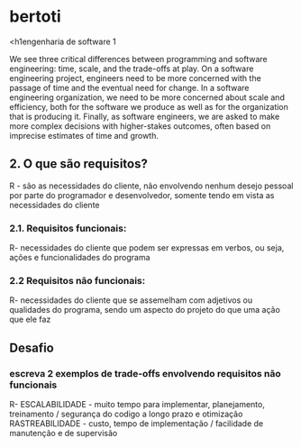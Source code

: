 # bertoti
<h1engenharia de software 1</h1>

<p>We see three critical differences between programming and software engineering: time, scale, and the trade-offs at play.   On a software engineering project, engineers need to be more concerned with the passage of time and the eventual need for change. In a software engineering organization, we need to be more concerned about scale and efficiency, both for the software we produce as well as for the organization that is producing it. Finally, as software engineers, we are asked to make more complex decisions with higher-stakes outcomes, often based on imprecise estimates of time and growth.<p>

<h2>2. O que são requisitos?</h2>
R - são as necessidades do cliente, não envolvendo nenhum desejo pessoal por parte do programador e desenvolvedor, somente tendo em vista as necessidades do cliente

<h3>2.1. Requisitos funcionais:</h3>
R- necessidades do cliente que podem ser expressas em verbos, ou seja, ações e funcionalidades do programa

<h3>2.2 Requisitos não funcionais:</h3>
R- necessidades do cliente que se assemelham com adjetivos ou qualidades do programa, sendo um aspecto do projeto do que uma ação que ele faz

<h2>Desafio</h2>
<h3>escreva 2 exemplos de trade-offs envolvendo requisitos não funcionais</h3>
R-  ESCALABILIDADE - muito tempo para implementar, planejamento, treinamento / segurança do codigo a longo prazo e otimização
    RASTREABILIDADE - custo, tempo de implementação / facilidade de manutenção e de supervisão
